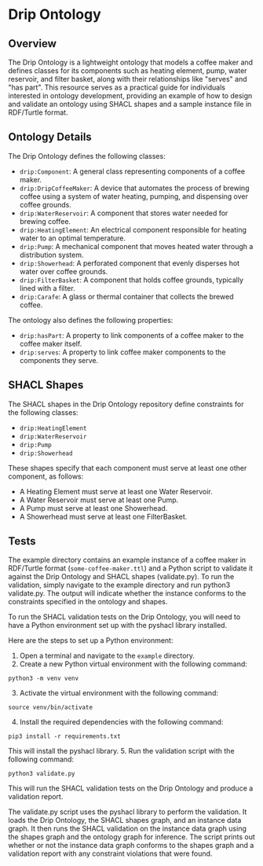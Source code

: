 # Drip Ontology

## Overview
The Drip Ontology is a lightweight ontology that models a coffee maker and defines classes for its components such as heating element, pump, water reservoir, and filter basket, along with their relationships like "serves" and "has part". This resource serves as a practical guide for individuals interested in ontology development, providing an example of how to design and validate an ontology using SHACL shapes and a sample instance file in RDF/Turtle format.


## Ontology Details
The Drip Ontology defines the following classes:

- `drip:Component`: A general class representing components of a coffee maker.
- `drip:DripCoffeeMaker`: A device that automates the process of brewing coffee using a system of water heating, pumping, and dispensing over coffee grounds.
- `drip:WaterReservoir`: A component that stores water needed for brewing coffee.
- `drip:HeatingElement`: An electrical component responsible for heating water to an optimal temperature.
- `drip:Pump`: A mechanical component that moves heated water through a distribution system.
- `drip:Showerhead`: A perforated component that evenly disperses hot water over coffee grounds.
- `drip:FilterBasket`: A component that holds coffee grounds, typically lined with a filter.
- `drip:Carafe`: A glass or thermal container that collects the brewed coffee.

The ontology also defines the following properties:

- `drip:hasPart`: A property to link components of a coffee maker to the coffee maker itself.
- `drip:serves`: A property to link coffee maker components to the components they serve.

## SHACL Shapes
The SHACL shapes in the Drip Ontology repository define constraints for the following classes:

- `drip:HeatingElement`
- `drip:WaterReservoir`
- `drip:Pump`
- `drip:Showerhead`

These shapes specify that each component must serve at least one other component, as follows:

- A Heating Element must serve at least one Water Reservoir.
- A Water Reservoir must serve at least one Pump.
- A Pump must serve at least one Showerhead.
- A Showerhead must serve at least one FilterBasket.


## Tests
The example directory contains an example instance of a coffee maker in RDF/Turtle format (`some-coffee-maker.ttl`) and a Python script to validate it against the Drip Ontology and SHACL shapes (validate.py). To run the validation, simply navigate to the example directory and run python3 validate.py. The output will indicate whether the instance conforms to the constraints specified in the ontology and shapes.

To run the SHACL validation tests on the Drip Ontology, you will need to have a Python environment set up with the pyshacl library installed.

Here are the steps to set up a Python environment:

1. Open a terminal and navigate to the `example` directory.
2. Create a new Python virtual environment with the following command:
```
python3 -m venv venv
```
3. Activate the virtual environment with the following command:
```
source venv/bin/activate
```
4. Install the required dependencies with the following command:
```
pip3 install -r requirements.txt
```
This will install the pyshacl library.
5. Run the validation script with the following command:
```
python3 validate.py
```

This will run the SHACL validation tests on the Drip Ontology and produce a validation report.

The validate.py script uses the pyshacl library to perform the validation. It loads the Drip Ontology, the SHACL shapes graph, and an instance data graph. It then runs the SHACL validation on the instance data graph using the shapes graph and the ontology graph for inference. The script prints out whether or not the instance data graph conforms to the shapes graph and a validation report with any constraint violations that were found.
